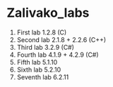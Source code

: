 # Zalivako_labs
1. First lab 1.2.8 (C)
2. Second lab 2.1.8 + 2.2.6 (C++)
3. Third lab 3.2.9 (C#)
4. Fourth lab 4.1.9 + 4.2.9 (C#)
5. Fifth lab 5.1.10
6. Sixth lab 5.2.10
7. Seventh lab 6.2.11
